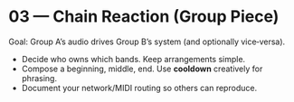 # 03 — Chain Reaction (Group Piece)

Goal: Group A’s audio drives Group B’s system (and optionally vice‑versa).

- Decide who owns which bands. Keep arrangements simple.
- Compose a beginning, middle, end. Use **cooldown** creatively for phrasing.
- Document your network/MIDI routing so others can reproduce.
